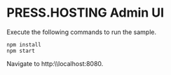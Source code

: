 # PRESS.HOSTING Admin UI
Execute the following commands to run the sample.

```
npm install
npm start
```

 Navigate to http:\\\\localhost:8080.
